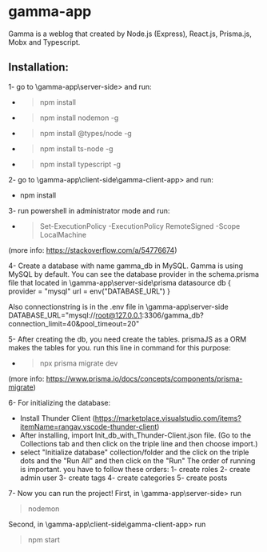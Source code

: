 # gamma-app

Gamma is a weblog that created by Node.js (Express), React.js, Prisma.js, Mobx and Typescript.

## Installation:

1- go to \gamma-app\server-side> and run:
   - > npm install
   - > npm install nodemon -g
   - > npm install @types/node -g
   - > npm install ts-node -g
   - > npm install typescript -g

2- go to \gamma-app\client-side\gamma-client-app> and run:
   - npm install

3- run powershell in administrator mode and run:
   - > Set-ExecutionPolicy -ExecutionPolicy RemoteSigned -Scope LocalMachine

   (more info: https://stackoverflow.com/a/54776674)

4- Create a database with name gamma_db in MySQL. Gamma is using MySQL by default.
   You can see the database provider in the schema.prisma file that located in \gamma-app\server-side\prisma
   datasource db {
     provider = "mysql"
     url      = env("DATABASE_URL")
   }
    
   Also connectionstring is in the .env file in \gamma-app\server-side\
   DATABASE_URL="mysql://root@127.0.0.1:3306/gamma_db?connection_limit=40&pool_timeout=20"

5- After creating the db, you need create the tables. prismaJS as a ORM makes the tables for you.
   run this line in command for this purpose:
   - > npx prisma migrate dev

   (more info: https://www.prisma.io/docs/concepts/components/prisma-migrate)

6- For initializing the database:
   - Install Thunder Client (https://marketplace.visualstudio.com/items?itemName=rangav.vscode-thunder-client)
   - After installing, import Init_db_with_Thunder-Client.json file. 
     (Go to the Collections tab and then click on the triple line and then choose import.)
   - select "Initialize database" collection/folder and the click on the triple dots and the "Run All" and then click on the "Run"
     The order of running is important. you have to follow these orders:
        1- create roles
        2- create admin user
        3- create tags
        4- create categories
        5- create posts

7- Now you can run the project!
   First, in \gamma-app\server-side> run
   > nodemon
   
   Second, in \gamma-app\client-side\gamma-client-app> run
   > npm start


   


   

